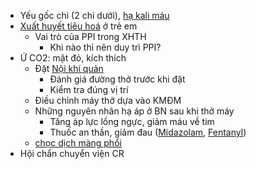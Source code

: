 - Yếu gốc chi (2 chi dưới), [hạ kali máu](../100%20Reference%20notes/h%E1%BA%A1%20kali%20m%C3%A1u.md)  
- [Xuất huyết tiêu hoá](../100%20Reference%20notes/Xu%E1%BA%A5t%20huy%E1%BA%BFt%20ti%C3%AAu%20ho%C3%A1.md) ở trẻ em  
	- Vai trò của PPI trong XHTH  
		- Khi nào thì nên duy trì PPI?  
- Ứ CO2: mặt đỏ, kích thích  
	- Đặt [Nội khí quản](../The%20TRIO/N%E1%BB%99i%20kh%C3%AD%20qu%E1%BA%A3n.md)    
		- Đánh giá đường thở trước khi đặt  
		- Kiểm tra đúng vị trí  
	- Điều chỉnh máy thở dựa vào KMĐM  
	- Những nguyên nhân hạ áp ở BN sau khi thở máy  
		- Tăng áp lực lồng ngực, giảm máu về tim  
		- Thuốc an thần, giảm đau ([Midazolam](../100%20Reference%20notes/Drug/Midazolam.md), [Fentanyl](../100%20Reference%20notes/Drug/Fentanyl.md))  
	- [chọc dịch màng phổi](../Ch%E1%BB%8Dc%20d%E1%BB%8Bch%20m%C3%A0ng%20ph%E1%BB%95i.md)   
- Hội chẩn chuyển viện CR